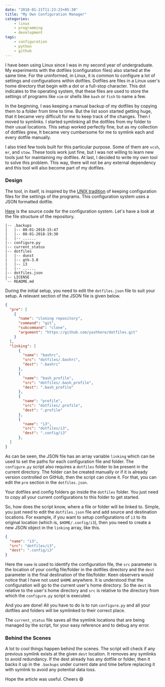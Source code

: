 ```yaml
---
date: "2018-01-21T11:23:23+05:30"
title: "My Own Configuration Manager"
categories:
    - linux
    - programming
    - development
tags:
    - configuration
    - python
    - github
---
```


I have been using Linux since I was in my second year of undergraduate. My experiments with the dotfiles (configuration files) also started at the same time. For the uninformed, in Linux, it is common to configure a lot of settings and configurations within dotfiles. Dotfiles are files in a Linux user's home directory that begin with a dot or a full-stop character. This dot indicates to the operating system, that these files are used to store the settings of programs like `vim` or shells like `bash` or `fish` to name a few.

In the beginning, I was keeping a manual backup of my dotfiles by copying them  to a folder from time to time. But the list soon started getting huge, that it became very difficult for me to keep track of the changes. Then I moved to symlinks. I started symlinking all the dotfiles from my folder to their usual locations. This setup worked perfectly fine, but as my collection of dotfiles grew, It became very cumbersome for me to symlink each and every dotfile manually.

I also tried few tools built for this particular purpose. Some of them are `vcsh`, `mr`, and `stow`. These tools work just fine, but I was not willing to learn new tools just for maintaining my dotfiles. At last, I decided to write my own tool to solve this problem. This way, there will not be any external dependency and this tool will also become part of my dotfiles.

### Design
The tool, in itself, is inspired by the [UNIX tradition](https://en.wikipedia.org/wiki/Configuration_file#UNIX/Linux) of keeping configuration files for the settings of the programs. This configuration system uses a JSON formatted dotfile.

[Here](https://github.com/yashhere/ConMan) is the source code for the configuration system. Let's have a look at the file structure of the repository.
```text
|-- .backups
|   |-- 08-01-2018-15:47
|   |-- 08-01-2018-19:30
|   |-- ......
|-- configure.py
|-- current_status
|-- dotfiles
|   |-- dunst
|   |-- gtk-3.0
|   |-- i3
|   |-- ......
|-- dotfiles.json
|-- LICENSE
`-- README.md
```

During the initial setup, you need to edit the `dotfiles.json` file to suit your setup. A relevant section of the JSON file is given below.
```json
{
  "pre": [
    {
      "name": "cloning repository",
      "command": "git",
      "subcommand": "clone",
      "argument": "https://github.com/yashhere/dotfiles.git"
    }
  ],
  "linking": [
      {
        "name": "bashrc",
        "src": "dotfiles/.bashrc",
        "dest": ".bashrc"
      },
      {
        "name": "bash_profile",
        "src": "dotfiles/.bash_profile",
        "dest": ".bash_profile"
      },
      {
        "name": "profile",
        "src": "dotfiles/.profile",
        "dest": ".profile"
      },
      {
        "name": "i3",
        "src": "dotfiles/i3",
        "dest": ".config/i3"
      },
  ]
}
```

As can be seen, the JSON file has an array variable `linking` which can be used to set the paths for each configuration file and folder. The `configure.py` script also requires a `dotfiles` folder to be present in the current directory. The folder can be created manually or if it is already version controlled on GitHub, then the script can clone it. For that, you can edit the `pre` section in the `dotfiles.json`.

Your dotfiles and config folders go inside the `dotfiles` folder. You just need to copy all your current configurations to this folder to get started.

So, how does the script know, where a file or folder will be linked to. Simple, you just need to edit the `dotfiles.json` file and add source and destination locations. For example, if you want to setup configurations of `i3` to its original location (which is, `$HOME/.config/i3`), then you need to create a new JSON object in the `linking` array, like this.
```json
{
  "name": "i3",
  "src": "dotfiles/i3",
  "dest": ".config/i3"
}
```

Here the `name` is used to identify the configuration file, the `src` parameter is the location of your config file/folder in the dotfiles directory and the `dest` parameter is the final destination of the file/folder. Keen observers would notice that I have not used `$HOME` anywhere. It is understood that the configuration will go to the current user's home directory. So the `dest` is relative to the user's home directory and `src` is relative to the directory from which the `configure.py` script is executed.

And you are done! All you have to do is to run `configure.py` and all your dotfiles and folders will be symlinked to their correct place.

The `current_status` file saves all the symlink locations that are being managed by the script, for your easy reference and to debug any error.

### Behind the Scenes
A lot to cool things happen behind the scenes. The script will check if any previous symlink exists at the given `dest` location. It removes any symlinks to avoid redundancy. If the dest already has any dotfile or folder, then it backs it up in the `.backups` under current date and time before replacing it with symlink to avoid any potential data loss.


Hope the article was useful. Cheers :smile:
